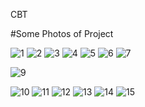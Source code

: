 CBT






#Some Photos of Project

![1](https://user-images.githubusercontent.com/65139875/177998691-f7c02271-472c-4316-b4b4-a7c18aa7fbfd.png)
![2](https://user-images.githubusercontent.com/65139875/177998800-5413cb69-cb2f-4816-bae2-00c8d9fbf1f0.png)
![3](https://user-images.githubusercontent.com/65139875/177998821-c27240c6-fb2f-472a-9ea0-f19d092ae735.png)
![4](https://user-images.githubusercontent.com/65139875/177998844-27ef3e37-170d-4839-b263-1758c3ca7d65.png)
![5](https://user-images.githubusercontent.com/65139875/177998859-751b43a1-63dd-4189-9570-0eb294d60a1a.png)
![6](https://user-images.githubusercontent.com/65139875/177998882-5863cc4c-838e-4f37-a2df-87099a74b9ee.png)
![7](https://user-images.githubusercontent.com/65139875/177998992-1b3cf7cb-145d-46ff-ae0a-33ff4ff57523.png)

![9](https://user-images.githubusercontent.com/65139875/177999020-9c13ef60-eac7-42f8-97e8-fbd66f729c81.png)

![10](https://user-images.githubusercontent.com/65139875/177999285-a08fdde3-29f4-415c-b3dd-dc8c1d508adb.png)
![11](https://user-images.githubusercontent.com/65139875/177999310-8fb44ed7-72ea-43ee-8669-587c04b79545.png)
![12](https://user-images.githubusercontent.com/65139875/177999326-0f68ffa6-e1e8-4a2b-8906-7e0738e94f6a.png)
![13](https://user-images.githubusercontent.com/65139875/177999349-da7d0df3-782a-4cf4-b59a-10474cfa5195.png)
![14](https://user-images.githubusercontent.com/65139875/177999365-ac7ef3a7-7bf5-4a04-abaf-d8fc513b83a7.png)
![15](https://user-images.githubusercontent.com/65139875/177999375-e642f958-ccd3-482e-a4cb-d70c55f7c8c3.png)
